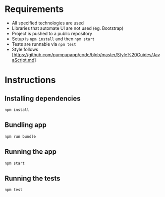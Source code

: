# Requirements

- All specified technologies are used
- Libraries that automate UI are not used (eg. Bootstrap)
- Project is pushed to a public repository
- Setup is `npm install` and then `npm start`
- Tests are runnable via `npm test`
- Style follows [https://github.com/pumpupapp/code/blob/master/Style%20Guides/JavaScript.md]


# Instructions

## Installing dependencies

`npm install`

## Bundling app

`npm run bundle`

## Running the app

`npm start`

## Running the tests

`npm test`
